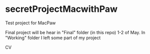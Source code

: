 # secretProjectMacwithPaw
Test project for MacPaw

Final project will be hear in "Final" folder (in this repo) 1-2 of May.
In "Working" folder I left some part of my project

CV
